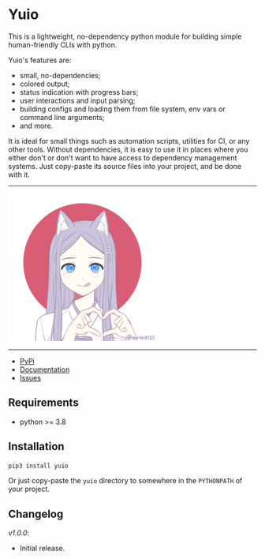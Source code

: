 # Yuio

This is a lightweight, no-dependency python module for building simple human-friendly CLIs
with python. 

Yuio's features are:

- small, no-dependencies;
- colored output;
- status indication with progress bars;
- user interactions and input parsing;
- building configs and loading them from file system, env vars or command line arguments;
- and more.

It is ideal for small things such as automation scripts, utilities for CI, or any other tools.
Without dependencies, it is easy to use it in places where you either don't or don't want to have
access to dependency management systems. Just copy-paste its source files into your project,
and be done with it.

---

![A light-purple-haired catgirl smiling at you and showing heart with her hands](https://github.com/taminomara/yuio/raw/main/docs/source/_static/yuio_small.png "Picture of Yuio")

---

- [PyPi](https://pypi.org/project/yuio/)
- [Documentation](https://yuio.readthedocs.io/en/stable/)
- [Issues](https://github.com/taminomara/yuio/issues)

## Requirements

- python >= 3.8

## Installation

```sh
pip3 install yuio
```

Or just copy-paste the `yuio` directory to somewhere in the `PYTHONPATH` of your project.

## Changelog

*v1.0.0*:

- Initial release.
